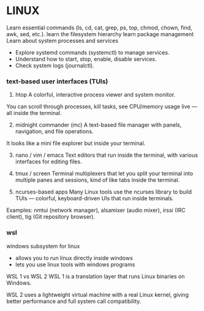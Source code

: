 # LINUX

Learn essential commands (ls, cd, cat, grep, ps, top, chmod, chown, find, awk, sed, etc.).
learn the filesystem hierarchy
learn package management
Learn about system processes and services
- Explore systemd commands (systemctl) to manage services.
- Understand how to start, stop, enable, disable services.
- Check system logs (journalctl).

###  text-based user interfaces (TUIs)

1. htop
A colorful, interactive process viewer and system monitor.

You can scroll through processes, kill tasks, see CPU/memory usage live — all inside the terminal.

2. midnight commander (mc)
A text-based file manager with panels, navigation, and file operations.

It looks like a mini file explorer but inside your terminal.

3. nano / vim / emacs
Text editors that run inside the terminal, with various interfaces for editing files.

4. tmux / screen
Terminal multiplexers that let you split your terminal into multiple panes and sessions, kind of like tabs inside the terminal.

5. ncurses-based apps
Many Linux tools use the ncurses library to build TUIs — colorful, keyboard-driven UIs that run inside terminals.

Examples: nmtui (network manager), alsamixer (audio mixer), irssi (IRC client), tig (Git repository browser).

### wsl 
windows subsystem for linux
- allows you to run linux directly inside windows 
- lets you use linux tools with windows programs

WSL 1 vs WSL 2
WSL 1 is a translation layer that runs Linux binaries on Windows.

WSL 2 uses a lightweight virtual machine with a real Linux kernel, giving better performance and full system call compatibility.